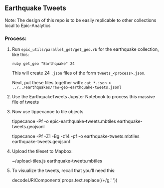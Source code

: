## Earthquake Tweets


Note: The design of this repo is to be easily replicable to other collections local to Epic-Analytics


### Process:

1. Run `epic_utils/parallel_get/get_geo.rb` for the earthquake collection, like this:

    `ruby get_geo "Earthquake" 24`
    
   This will create 24 `.json` files of the form `tweets_<process>.json`.
   
   Next, put these files together with: `cat *.json > ../../earthquakes/raw-geo-earthquake-tweets.jsonl`
   
2. Use the EarthquakeTweets Jupyter Notebook to process this massive file of tweets

3. Now use tippecanoe to tile objects

    tippecanoe -Pf -o epic-earthquake-tweets.mbtiles earthquake-tweets.geojsonl
    
    tippecanoe -Pf -Z1 -Bg -z14 -pf -o earthquake-tweets.mbtiles earthquake-tweets.geojsonl

4. Upload the tileset to Mapbox:

    ~/upload-tiles.js earthquake-tweets.mbtiles
    
4. To visualize the tweets, recall that you'll need this:

    decodeURIComponent( props.text.replace(/\+/g,' '))